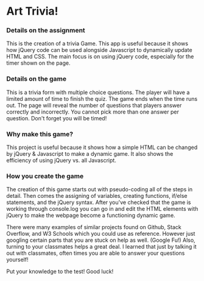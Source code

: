 # Art Trivia!

### Details on the assignment
This is the creation of a trivia Game. This app is useful because it shows how jQuery code can be used alongside Javascript to dynamically update HTML and CSS. The main focus is on using jQuery code, especially for the timer shown on the page.

### Details on the game
This is a trivia form with multiple choice questions. The player will have a limited amount of time to finish the quiz. The game ends when the time runs out. The page will reveal the number of questions that players answer correctly and incorrectly. You cannot pick more than one answer per question. Don't forget you will be timed!

### Why make this game?
This project is useful because it shows how a simple HTML can be changed by jQuery & Javascript to make a dynamic game. It also shows the efficiency of using jQuery vs. all Javascript. 

### How you create the game
The creation of this game starts out with pseudo-coding all of the steps in detail. Then comes the assigning of variables, creating functions, if/else statements, and the jQuery syntax. After you've checked that the game is working through console.log you can go in and edit the HTML elements with jQuery to make the webpage become a functioning dynamic game.

There were many examples of similar projects found on Github, Stack Overflow, and W3 Schools which you could use as reference. However just googling certain parts that you are stuck on help as well. (Google Fu!) Also, turning to your classmates helps a great deal. I learned that just by talking it out with classmates, often times you are able to answer your questions yourself!

Put your knowledge to the test! Good luck!